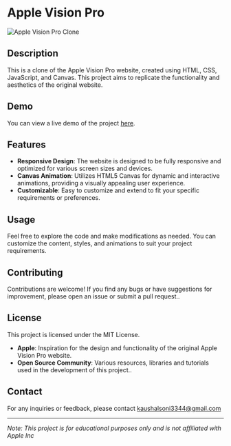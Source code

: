 # Apple Vision Pro 
![Apple Vision Pro Clone](demo.gif)
## Description

This is a clone of the Apple Vision Pro website, created using HTML, CSS, JavaScript, and Canvas. This project aims to replicate the functionality and aesthetics of the original website.

## Demo

You can view a live demo of the project [here](https://kaushalsoniii.github.io/Vision-Pro/).

## Features

- **Responsive Design**: The website is designed to be fully responsive and optimized for various screen sizes and devices.
- **Canvas Animation**: Utilizes HTML5 Canvas for dynamic and interactive animations, providing a visually appealing user experience.
- **Customizable**: Easy to customize and extend to fit your specific requirements or preferences.

## Usage

Feel free to explore the code and make modifications as needed. You can customize the content, styles,  and animations to suit your project requirements.

## Contributing

Contributions are welcome! If you find any bugs or have suggestions for improvement, please open an issue or submit a pull request.. 

## License

This project is licensed under the MIT License.

- **Apple**: Inspiration for the design and functionality of the original Apple Vision Pro website.
- **Open Source Community**: Various resources, libraries and tutorials used in the development of this project..

## Contact
For any inquiries or feedback, please contact kaushalsoni3344@gmail.com 

---

*Note: This project is for educational purposes only and is not affiliated with Apple Inc*

